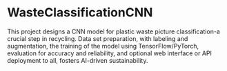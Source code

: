 # WasteClassificationCNN
This project designs a CNN model for plastic waste picture classification-a crucial step in recycling. Data set preparation, with labeling and augmentation, the training of the model using TensorFlow/PyTorch, evaluation for accuracy and reliability, and optional web interface or API deployment to all, fosters AI-driven sustainability.
